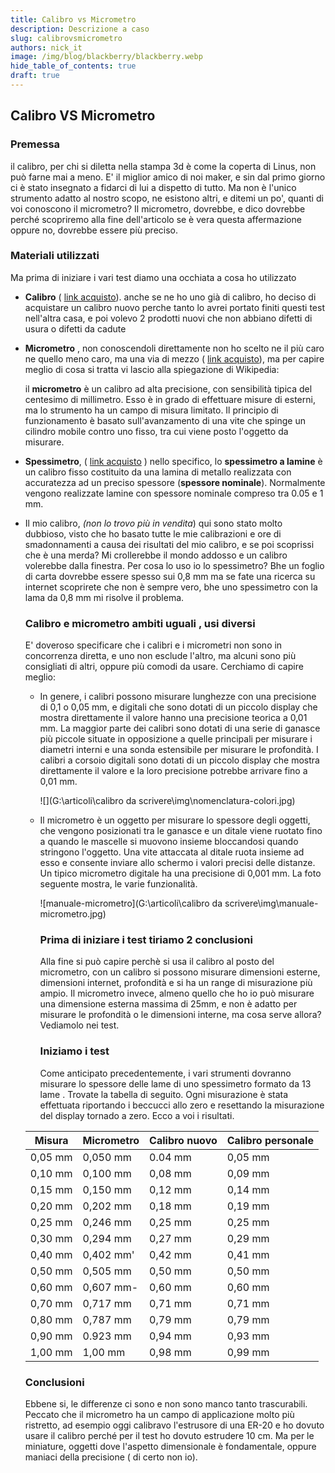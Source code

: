 ```yaml
---
title: Calibro vs Micrometro
description: Descrizione a caso
slug: calibrovsmicrometro
authors: nick_it
image: /img/blog/blackberry/blackberry.webp
hide_table_of_contents: true
draft: true
---
```


## Calibro VS Micrometro

### Premessa

il calibro, per chi si diletta nella stampa 3d è come la coperta di Linus, non può farne mai a meno. E' il miglior amico di noi maker, e sin dal primo giorno ci è stato insegnato a fidarci di lui a dispetto di tutto. Ma non è l'unico strumento adatto al nostro scopo, ne esistono altri, e ditemi un po', quanti di voi conoscono il micrometro? Il micrometro, dovrebbe, e dico dovrebbe perché scopriremo alla fine dell'articolo se è vera questa affermazione oppure no, dovrebbe essere più preciso. 

### Materiali utilizzati

Ma prima di iniziare i vari test diamo una occhiata a cosa ho utilizzato

- **Calibro** ( [link acquisto](https://www.amazon.it/Qfun-Precisione-Micrometro-Electronic-Misurzione/dp/B082XBZJS5/ref=sr_1_1_sspa?__mk_it_IT=%C3%85M%C3%85%C5%BD%C3%95%C3%91&crid=3S85FYPSREVTH&keywords=calibro&qid=1649764533&sprefix=calibro%2Caps%2C134&sr=8-1-spons&psc=1&spLa=ZW5jcnlwdGVkUXVhbGlmaWVyPUEzRFBINENaSVFIVk1GJmVuY3J5cHRlZElkPUEwODE0MDc1M0swWlZYRlFFRENaRyZlbmNyeXB0ZWRBZElkPUEwMTMyMTI3MVAzSkRKQlMxOFFNMiZ3aWRnZXROYW1lPXNwX2F0ZiZhY3Rpb249Y2xpY2tSZWRpcmVjdCZkb05vdExvZ0NsaWNrPXRydWU=)). anche se ne ho uno già di calibro, ho deciso di acquistare un calibro nuovo perche tanto lo avrei portato finiti questi test nell'altra casa, e poi volevo 2 prodotti nuovi che non abbiano difetti di usura o difetti da cadute

- **Micrometro** , non conoscendoli direttamente non ho scelto ne il più caro ne quello meno caro, ma una via di mezzo ( [link acquisto](https://www.amazon.it/AUTOUTLET-Micrometro-Elettronico-Misurazione-lunghezza/dp/B081CN4TLY/ref=sr_1_6?__mk_it_IT=%C3%85M%C3%85%C5%BD%C3%95%C3%91&crid=KTO1L6VOFL8I&keywords=micrometro&qid=1649765164&sprefix=micrometro%2Caps%2C140&sr=8-6&th=1)), ma per capire meglio di cosa si tratta vi lascio alla spiegazione di Wikipedia:  

  il **micrometro** è un calibro ad alta precisione, con sensibilità tipica del centesimo di millimetro.  Esso è in grado di effettuare misure di esterni,  ma lo  strumento ha un campo di misura limitato. Il principio di funzionamento è basato sull'avanzamento di una vite che spinge un cilindro mobile contro uno fisso, tra cui viene posto l'oggetto da misurare. 

- **Spessimetro**, ( [link acquisto](https://www.amazon.it/Bgs-Pr%C3%A4zisions-Spessimetri-13-Foglio-3082/dp/B001ILHVAW/ref=sr_1_11?__mk_it_IT=%C3%85M%C3%85%C5%BD%C3%95%C3%91&crid=1WYRQRUZ4B585&keywords=spessimetro&qid=1649765446&sprefix=spessimetro%2Caps%2C108&sr=8-11&th=1) ) nello specifico, lo **spessimetro a lamine** è un calibro fisso costituito da una lamina di metallo realizzata con accuratezza ad un preciso spessore (**spessore nominale**). Normalmente vengono realizzate lamine con spessore nominale compreso tra 0.05 e 1 mm.

- Il mio calibro, *(non lo trovo più in vendita*) qui sono stato molto dubbioso, visto che ho basato tutte le mie calibrazioni e ore di smadonnamenti a causa dei risultati del mio calibro, e se poi scoprissi che è una merda? Mi crollerebbe il mondo addosso e un calibro volerebbe dalla finestra. Per cosa lo uso io lo spessimetro? Bhe un foglio di carta dovrebbe essere spesso sui 0,8 mm ma se fate una ricerca su internet scoprirete che non è sempre vero, bhe uno spessimetro con la lama da 0,8 mm mi risolve il problema.

  ### Calibro e micrometro ambiti uguali , usi diversi

  E' doveroso specificare che i calibri e i micrometri non sono in concorrenza diretta, e uno non esclude l'altro, ma alcuni sono più consigliati di altri, oppure più comodi da usare. Cerchiamo di capire meglio:

  - In genere, i calibri  possono misurare lunghezze con una precisione di 0,1 o 0,05 mm, e digitali che sono dotati di un piccolo display che mostra direttamente il valore  hanno una precisione teorica a 0,01 mm. La maggior parte dei calibri  sono dotati di una serie di ganasce più piccole  situate in opposizione a quelle principali per misurare i diametri interni e una sonda estensibile per misurare le profondità. I calibri a corsoio digitali sono dotati di un piccolo display che mostra direttamente il valore e la loro precisione potrebbe arrivare fino a 0,01 mm.

    ![](G:\articoli\calibro da scrivere\img\nomenclatura-colori.jpg)

  - Il micrometro è un oggetto per misurare lo spessore degli oggetti,  che vengono posizionati tra le ganasce e un  ditale viene ruotato fino a quando le mascelle si muovono insieme bloccandosi quando stringono l'oggetto. Una vite attaccata al ditale ruota insieme ad esso e consente inviare allo schermo i valori precisi delle distanze. Un tipico micrometro digitale  ha una precisione di 0,001 mm. La foto seguente mostra, le varie funzionalità.

    ![manuale-micrometro](G:\articoli\calibro da scrivere\img\manuale-micrometro.jpg)

    ### Prima di iniziare i test tiriamo 2 conclusioni

    Alla fine si può capire perchè si usa il calibro al posto del micrometro, con un calibro si possono misurare dimensioni esterne, dimensioni internet, profondità e si ha un range di misurazione più ampio. Il micrometro invece, almeno quello che ho io può misurare una dimensione esterna massima di 25mm, e non è adatto per misurare le profondità o le dimensioni interne, ma cosa serve allora? Vediamolo nei test.

    ### Iniziamo i test

    Come anticipato precedentemente, i vari strumenti dovranno misurare lo spessore delle lame di uno spessimetro formato da 13 lame .  Trovate la tabella di seguito. Ogni misurazione è stata effettuata riportando i beccucci allo zero e resettando la misurazione del display tornado a zero. Ecco a voi i risultati.

  

  | Misura  | Micrometro | Calibro nuovo | Calibro personale |
  | ------- | ---------- | ------------- | ----------------- |
  | 0,05 mm | 0,050 mm   | 0.04 mm       | 0,05 mm           |
  | 0,10 mm | 0,100 mm   | 0,08 mm       | 0,09 mm           |
  | 0,15 mm | 0,150 mm   | 0,12 mm       | 0,14 mm           |
  | 0,20 mm | 0,202 mm   | 0,18 mm       | 0,19 mm           |
  | 0,25 mm | 0,246 mm   | 0,25 mm       | 0,25 mm           |
  | 0,30 mm | 0,294 mm   | 0,27 mm       | 0,29 mm           |
  | 0,40 mm | 0,402 mm'  | 0,42 mm       | 0,41 mm           |
  | 0,50 mm | 0,505 mm   | 0,50 mm       | 0,50 mm           |
  | 0,60 mm | 0,607 mm-  | 0,60 mm       | 0,60 mm           |
  | 0,70 mm | 0,717 mm   | 0,71 mm       | 0,71 mm           |
  | 0,80 mm | 0,787 mm   | 0,79 mm       | 0,79 mm           |
  | 0,90 mm | 0.923 mm   | 0,94 mm       | 0,93 mm           |
  | 1,00 mm | 1,00 mm    | 0,98 mm       | 0,99 mm           |

  ### Conclusioni

  Ebbene si, le differenze ci sono e non sono manco tanto trascurabili. Peccato che il micrometro ha un campo di applicazione molto più ristretto, ad esempio oggi calibravo l'estrusore di una ER-20 e ho dovuto usare il calibro perché per il test ho dovuto estrudere 10 cm. Ma per le miniature, oggetti dove l'aspetto dimensionale è fondamentale, oppure maniaci della precisione ( di certo non io).

